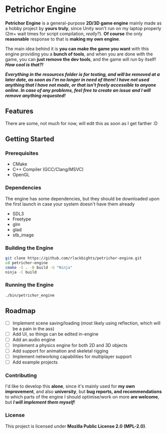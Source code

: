 # Petrichor Engine

**Petrichor Engine** is a general-purpose **2D/3D game engine** mainly made as a hobby project by **yours truly**, since Unity won't run on my laptop properly (2m+ wait times for script compilation, *really?*). **Of course** the only **reasonable** response to that is **making my own engine**.

The main idea behind it is **you can make the game you want** with this engine providing you a **bunch of tools**, and when you are done with the game, you can **just remove the dev tools**, and the game will run by itself! ***How cool is that?!***

***Everything in the resources folder is for testing, and will be removed at a later date, as soon as I'm no longer in need of them! I have not used anything that I have not made, or that isn't freely accessible to anyone online. In case of any problems, feel free to create an issue and I will remove anything requested!***
## Features
There are some, not much for now, will edit this as soon as I get farther :D

## Getting Started
### Prerequisites
- CMake
- C++ Compiler (GCC/Clang/MSVC)
- OpenGL
### Dependencies
The engine has some dependencies, but they should be downloaded upon the first launch in case your system doesn't have them already
- SDL3
- Freetype
- glm
- glad
- stb_image

### Building the Engine
```sh
git clone https://github.com/rlackbights/petrichor-engine.git
cd petrichor-engine
cmake -S . -B build -G "Ninja"
ninja -C build
```
### Running the Engine
```sh
./bin/petrichor_engine
```

## Roadmap
- [ ] Implement scene saving/loading (most likely using reflection, which will be a pain in the ass)
- [ ] Add UI, so things can be edited in-engine
- [ ] Add an audio engine
- [ ] Implement a physics engine for both 2D and 3D objects
- [ ] Add support for animation and skeletal rigging
- [ ] Implement networking capabilities for multiplayer support
- [ ] Add example projects

### Contributing
I'd like to develop this **alone**, since it's mainly used for **my own improvement**, and also **university**, but **bug reports, and recommendations** to which parts of the engine I should optimise/work on more **are welcome**, but ***I will implement them myself***!

### License
This project is licensed under **Mozilla Public License 2.0 (MPL-2.0)**.